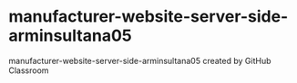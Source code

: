 # manufacturer-website-server-side-arminsultana05
manufacturer-website-server-side-arminsultana05 created by GitHub Classroom
